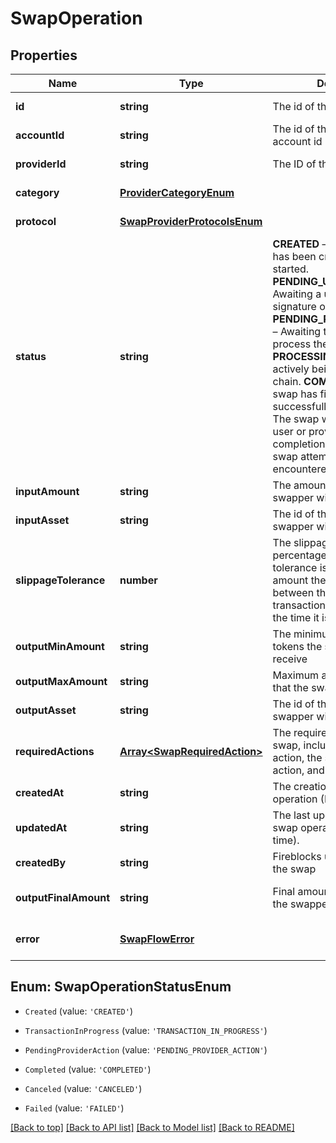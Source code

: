 # SwapOperation

## Properties

|Name | Type | Description | Notes|
|------------ | ------------- | ------------- | -------------|
|**id** | **string** | The id of the swap operation | [default to undefined]|
|**accountId** | **string** | The id of the vault account or account id | [default to undefined]|
|**providerId** | **string** | The ID of the provider | [default to undefined]|
|**category** | [**ProviderCategoryEnum**](ProviderCategoryEnum.md) |  | [default to undefined]|
|**protocol** | [**SwapProviderProtocolsEnum**](SwapProviderProtocolsEnum.md) |  | [default to undefined]|
|**status** | **string** | **CREATED** – The swap request has been created but not yet started. **PENDING_USER_ACTION** – Awaiting a user action (e.g. signature or approval). **PENDING_PROVIDER_ACTION** – Awaiting the provider to process the request. **PROCESSING** – The swap is actively being executed on‐chain. **COMPLETED** – The swap has finished successfully. **CANCELED** – The swap was cancelled by user or provider before completion. **FAILED** – The swap attempted but encountered an error. | [default to undefined]|
|**inputAmount** | **string** | The amount of tokens the swapper will provide | [default to undefined]|
|**inputAsset** | **string** | The id of the asset the swapper will provide | [default to undefined]|
|**slippageTolerance** | **number** | The slippage tolerance is a percentage. The slippage tolerance is the maximum amount the price can change between the time the transaction is submitted and the time it is executed | [default to undefined]|
|**outputMinAmount** | **string** | The minimum amount of tokens the swapper will receive | [default to undefined]|
|**outputMaxAmount** | **string** | Maximum amount of tokens that the swapper will receive | [default to undefined]|
|**outputAsset** | **string** | The id of the asset the swapper will receive | [default to undefined]|
|**requiredActions** | [**Array&lt;SwapRequiredAction&gt;**](SwapRequiredAction.md) | The required actions for the swap, including the type of action, the status of the action, and the transaction id | [default to undefined]|
|**createdAt** | **string** | The creation time of the swap operation (ISO Date time). | [default to undefined]|
|**updatedAt** | **string** | The last update time of the swap operation (ISO Date time). | [default to undefined]|
|**createdBy** | **string** | Fireblocks user id that issued the swap | [default to undefined]|
|**outputFinalAmount** | **string** | Final amount of tokens that the swapper will receive | [optional] [default to undefined]|
|**error** | [**SwapFlowError**](SwapFlowError.md) |  | [optional] [default to undefined]|


## Enum: SwapOperationStatusEnum


* `Created` (value: `'CREATED'`)

* `TransactionInProgress` (value: `'TRANSACTION_IN_PROGRESS'`)

* `PendingProviderAction` (value: `'PENDING_PROVIDER_ACTION'`)

* `Completed` (value: `'COMPLETED'`)

* `Canceled` (value: `'CANCELED'`)

* `Failed` (value: `'FAILED'`)





[[Back to top]](#) [[Back to API list]](../../README.md#documentation-for-api-endpoints) [[Back to Model list]](../../README.md#documentation-for-models) [[Back to README]](../../README.md)
